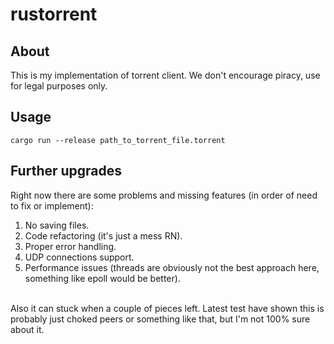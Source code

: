 # rustorrent

## About

This is my implementation of torrent client. We don't encourage piracy, use for legal purposes only.

## Usage

`cargo run --release path_to_torrent_file.torrent`

## Further upgrades

Right now there are some problems and missing features (in order of need to fix or implement): <br/>
1. No saving files.
2. Code refactoring (it's just a mess RN).
3. Proper error handling.
4. UDP connections support.
5. Performance issues (threads are obviously not the best approach here, something like epoll would be better). <br/>

<br/> Also it can stuck when a couple of pieces left. Latest test have shown
this is probably just choked peers or something like that, but I'm not 100% sure about it. 

